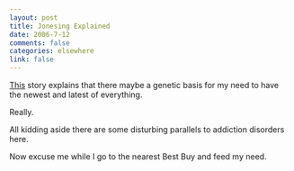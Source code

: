 ```yaml
--- 
layout: post
title: Jonesing Explained
date: 2006-7-12
comments: false
categories: elsewhere
link: false
---
```

<a href="http://news.scotsman.com/scitech.cfm?id=1008372006" title="genetic basis for an overwhelming need for the new and novel">This</a> story explains that there maybe a genetic basis for my need to have the newest and latest of everything.

Really.

All kidding aside there are some disturbing parallels to addiction disorders here.

Now excuse me while I go to the nearest Best Buy and feed my need.
